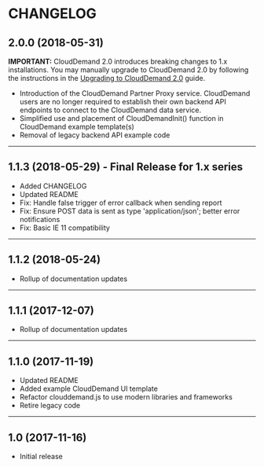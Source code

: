 # CHANGELOG

## 2.0.0 (2018-05-31)

**IMPORTANT:** CloudDemand 2.0 introduces breaking changes to 1.x installations. You may manually upgrade to CloudDemand 2.0 by following the instructions in the [Upgrading to CloudDemand 2.0](./UPGRADE-1.x-2.0.md) guide.

* Introduction of the CloudDemand Partner Proxy service. CloudDemand users are no longer required to establish their own backend API endpoints to connect to the CloudDemand data service.
* Simplified use and placement of CloudDemandInit() function in CloudDemand example template(s)
* Removal of legacy backend API example code

---

## 1.1.3 (2018-05-29) - Final Release for 1.x series

* Added CHANGELOG
* Updated README
* Fix: Handle false trigger of error callback when sending report
* Fix: Ensure POST data is sent as type 'application/json'; better error notifications
* Fix: Basic IE 11 compatibility

---

## 1.1.2 (2018-05-24)

* Rollup of documentation updates

---

## 1.1.1 (2017-12-07)

* Rollup of documentation updates

---

## 1.1.0 (2017-11-19)

* Updated README
* Added example CloudDemand UI template
* Refactor clouddemand.js to use modern libraries and frameworks
* Retire legacy code

---

## 1.0 (2017-11-16)

* Initial release
